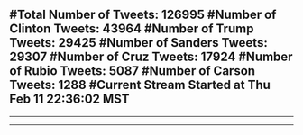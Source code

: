 #Total Number of Tweets: 126995 
#Number of Clinton Tweets: 43964
#Number of Trump Tweets: 29425
#Number of Sanders Tweets: 29307
#Number of Cruz Tweets: 17924
#Number of Rubio Tweets: 5087
#Number of Carson Tweets: 1288
#Current Stream Started at Thu Feb 11 22:36:02 MST
---
---
---
